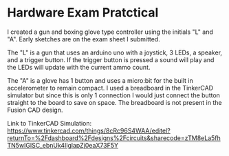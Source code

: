 # Hardware Exam Pratctical
 
I created a gun and boxing glove type controller using the initials "L" and "A". Early sketches are on the exam sheet I submitted.

The "L" is a gun that uses an arduino uno with a joystick, 3 LEDs, a speaker, and a trigger button. If the trigger button is pressed a sound will play and the LEDs will update with the current ammo count.

The "A" is a glove has 1 button and uses a micro:bit for the built in accelerometer to remain compact. I used a breadboard in the TinkerCAD simulator but since this is only 1 connection I would just connect the button straight to the board to save on space. The breadboard is not present in the Fusion CAD design.


Link to TinkerCAD Simulation: https://www.tinkercad.com/things/8cRc96S4WAA/editel?returnTo=%2Fdashboard%2Fdesigns%2Fcircuits&sharecode=zTM8eLa5fhTN5wIGlSC_ebnUk4IlglapZj0eaX73F5Y